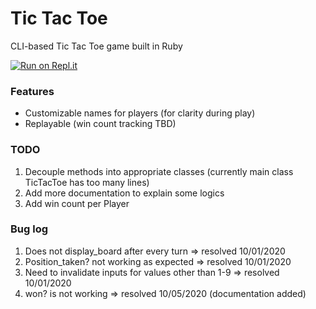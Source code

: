 # Tic Tac Toe
CLI-based Tic Tac Toe game built in Ruby

[![Run on Repl.it](https://repl.it/badge/github/fusakoo/tic-tac-toe)](https://repl.it/github/fusakoo/tic-tac-toe)

### Features
- Customizable names for players (for clarity during play)
- Replayable (win count tracking TBD)

### TODO
1. Decouple methods into appropriate classes (currently main class TicTacToe has too many lines)
2. Add more documentation to explain some logics
3. Add win count per Player

### Bug log
1. Does not display_board after every turn => resolved 10/01/2020
2. Position_taken? not working as expected => resolved 10/01/2020
3. Need to invalidate inputs for values other than 1-9 => resolved 10/01/2020
4. won? is not working => resolved 10/05/2020 (documentation added)

